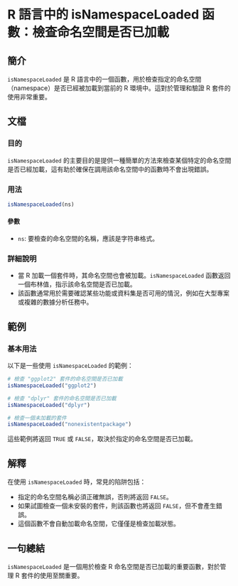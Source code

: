 <!--
Meta Description: # R 語言中的 isNamespaceLoaded 函數：檢查命名空間是否已加載 ## 簡介 `isNamespaceLoaded` 是 R 語言中的一個函數，用於檢查指定的命名空間（namespace）是否已經被加載到當前的 R 環境中。這對於管理和驗證 R 套件的使用非常重要。 ## 文檔 #...
Meta Keywords: isnamespaceloaded, false, ggplot2, 套件的命名空間是否已加載, dplyr
-->

# R 語言中的 isNamespaceLoaded 函數：檢查命名空間是否已加載

## 簡介
`isNamespaceLoaded` 是 R 語言中的一個函數，用於檢查指定的命名空間（namespace）是否已經被加載到當前的 R 環境中。這對於管理和驗證 R 套件的使用非常重要。

## 文檔
### 目的
`isNamespaceLoaded` 的主要目的是提供一種簡單的方法來檢查某個特定的命名空間是否已經加載，這有助於確保在調用該命名空間中的函數時不會出現錯誤。

### 用法
```R
isNamespaceLoaded(ns)
```
#### 參數
- `ns`: 要檢查的命名空間的名稱，應該是字符串格式。

### 詳細說明
- 當 R 加載一個套件時，其命名空間也會被加載。`isNamespaceLoaded` 函數返回一個布林值，指示該命名空間是否已加載。
- 該函數通常用於需要確認某些功能或資料集是否可用的情況，例如在大型專案或複雜的數據分析任務中。

## 範例
### 基本用法
以下是一些使用 `isNamespaceLoaded` 的範例：

```R
# 檢查 "ggplot2" 套件的命名空間是否已加載
isNamespaceLoaded("ggplot2")

# 檢查 "dplyr" 套件的命名空間是否已加載
isNamespaceLoaded("dplyr")

# 檢查一個未加載的套件
isNamespaceLoaded("nonexistentpackage")
```
這些範例將返回 `TRUE` 或 `FALSE`，取決於指定的命名空間是否已加載。

## 解釋
在使用 `isNamespaceLoaded` 時，常見的陷阱包括：
- 指定的命名空間名稱必須正確無誤，否則將返回 `FALSE`。
- 如果試圖檢查一個未安裝的套件，則該函數也將返回 `FALSE`，但不會產生錯誤。
- 這個函數不會自動加載命名空間，它僅僅是檢查加載狀態。

## 一句總結
`isNamespaceLoaded` 是一個用於檢查 R 命名空間是否已加載的重要函數，對於管理 R 套件的使用至關重要。